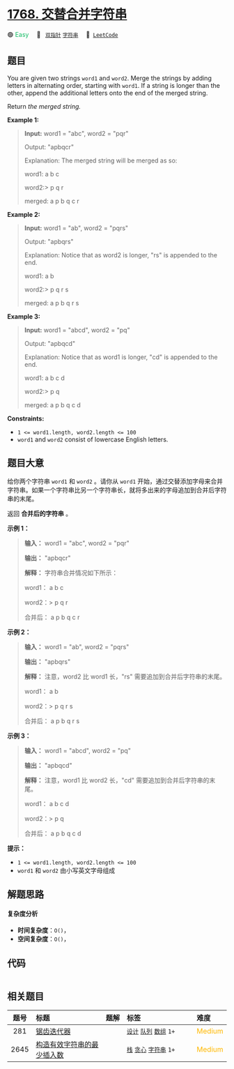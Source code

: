 # [1768. 交替合并字符串](https://leetcode.com/problems/merge-strings-alternately)

🟢 <font color=#15bd66>Easy</font>&emsp; 🔖&ensp; [`双指针`](/tag/two-pointers.md) [`字符串`](/tag/string.md)&emsp; 🔗&ensp;[`LeetCode`](https://leetcode.com/problems/merge-strings-alternately)

## 题目

You are given two strings `word1` and `word2`. Merge the strings by adding
letters in alternating order, starting with `word1`. If a string is longer
than the other, append the additional letters onto the end of the merged
string.

Return _the merged string._



**Example 1:**

> 
> 
> 
> 
> 
> **Input:** word1 = "abc", word2 = "pqr"
> 
> Output: "apbqcr"
> 
> Explanation:  The merged string will be merged as so:
> 
> word1:  a   b   c
> 
> word2:> 
> p   q   r
> 
> merged: a p b q c r

**Example 2:**

> 
> 
> 
> 
> 
> **Input:** word1 = "ab", word2 = "pqrs"
> 
> Output: "apbqrs"
> 
> Explanation:  Notice that as word2 is longer, "rs" is appended to the end.
> 
> word1:  a   b 
> 
> word2:> 
> p   q   r   s
> 
> merged: a p b q   r   s

**Example 3:**

> 
> 
> 
> 
> 
> **Input:** word1 = "abcd", word2 = "pq"
> 
> Output: "apbqcd"
> 
> Explanation:  Notice that as word1 is longer, "cd" is appended to the end.
> 
> word1:  a   b   c   d
> 
> word2:> 
> p   q 
> 
> merged: a p b q c   d

**Constraints:**

  * `1 <= word1.length, word2.length <= 100`
  * `word1` and `word2` consist of lowercase English letters.


## 题目大意

给你两个字符串 `word1` 和 `word2` 。请你从 `word1`
开始，通过交替添加字母来合并字符串。如果一个字符串比另一个字符串长，就将多出来的字母追加到合并后字符串的末尾。

返回 **合并后的字符串** 。

**示例 1：**

> 
> 
> 
> 
> 
> **输入：** word1 = "abc", word2 = "pqr"
> 
> **输出：** "apbqcr"
> 
> **解释：** 字符串合并情况如下所示：
> 
> word1：  a   b   c
> 
> word2：> 
> p   q   r
> 
> 合并后：  a p b q c r
> 
> 

**示例 2：**

> 
> 
> 
> 
> 
> **输入：** word1 = "ab", word2 = "pqrs"
> 
> **输出：** "apbqrs"
> 
> **解释：** 注意，word2 比 word1 长，"rs" 需要追加到合并后字符串的末尾。
> 
> word1：  a   b 
> 
> word2：> 
> p   q   r   s
> 
> 合并后：  a p b q   r   s
> 
> 

**示例 3：**

> 
> 
> 
> 
> 
> **输入：** word1 = "abcd", word2 = "pq"
> 
> **输出：** "apbqcd"
> 
> **解释：** 注意，word1 比 word2 长，"cd" 需要追加到合并后字符串的末尾。
> 
> word1：  a   b   c   d
> 
> word2：> 
> p   q 
> 
> 合并后：  a p b q c   d
> 
> 

**提示：**

  * `1 <= word1.length, word2.length <= 100`
  * `word1` 和 `word2` 由小写英文字母组成


## 解题思路

#### 复杂度分析

- **时间复杂度**：`O()`，
- **空间复杂度**：`O()`，

## 代码

```javascript

```

## 相关题目

<!-- prettier-ignore -->
| 题号 | 标题 | 题解 | 标签 | 难度 |
| :------: | :------ | :------: | :------ | :------ |
| 281 | [锯齿迭代器](https://leetcode.com/problems/zigzag-iterator) |  |  [`设计`](/tag/design.md) [`队列`](/tag/queue.md) [`数组`](/tag/array.md) `1+` | <font color=#ffb800>Medium</font> |
| 2645 | [构造有效字符串的最少插入数](https://leetcode.com/problems/minimum-additions-to-make-valid-string) |  |  [`栈`](/tag/stack.md) [`贪心`](/tag/greedy.md) [`字符串`](/tag/string.md) `1+` | <font color=#ffb800>Medium</font> |

<style>
.blue {
    background-color: #096dd9;
    padding: 0.25rem 0.5rem;
    margin: 0;
    font-size: 0.85em;
    border-radius: 3px;
    color: white;
    font-weight: 500;
}
table th:first-of-type { width: 10%; }
table th:nth-of-type(2) { width: 35%; }
table th:nth-of-type(3) { width: 10%; }
table th:nth-of-type(4) { width: 35%; }
table th:nth-of-type(5) { width: 10%; }
</style>
